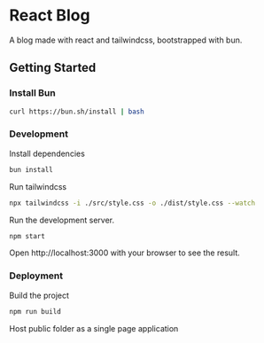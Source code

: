 # React Blog

A blog made with react and tailwindcss, bootstrapped with bun.

## Getting Started

### Install Bun

```sh
curl https://bun.sh/install | bash
```

### Development

Install dependencies

```sh
bun install
```

Run tailwindcss

```sh
npx tailwindcss -i ./src/style.css -o ./dist/style.css --watch
```

Run the development server.

```sh
npm start
```

Open http://localhost:3000 with your browser to see the result.

### Deployment

Build the project

```sh
npm run build
```

Host public folder as a single page application
